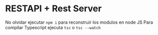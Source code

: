 # RESTAPI + Rest Server
No olvidar ejecutar ```npm i``` para reconstruir los modulos en node JS
Para compilar Typescript ejecuta ```tsc``` o  ```tsc --watch```